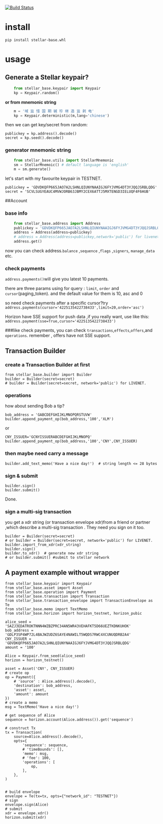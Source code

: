 
[![Build Status](https://travis-ci.org/StellarCN/py-stellar-base.svg)](https://travis-ci.org/StellarCN/py-stellar-base)

# install
    pip install stellar-base.whl


# usage

## Generate a Stellar keypair?
```python
    from stellar_base.keypair import Keypair
    kp = Keypair.random()
```    
**or from mnemonic string** 
```python
    m = '域 监 惜 国 期 碱 珍 继 造 监 剥 电'
    kp = Keypair.deterministic(m,lang='chinese')
```    
then we can get key/secret from random:
 
    publickey = kp.address().decode()
    secret = kp.seed().decode()

### generator mnemonic string 
```python
    from stellar_base.utils import StellarMnemonic
    sm = StellarMnemoic() # default language is 'english'
    m = sm.generate()
```


let's start with my favourite keypair in TESTNET. 

    publickey = 'GDVDKQFP665JAO7A2LSHNLQIUNYNAAIGJ6FYJVMG4DT3YJQQJSRBLQDG'
    secret = 'SCVLSUGYEAUC4MVWJORB63JBMY2CEX6ATTJ5MXTENGD3IELUQF4F6HUB'
    
    
    
    
##Account

### base info
```python
    from stellar_base.address import Address
    publickey = 'GDVDKQFP665JAO7A2LSHNLQIUNYNAAIGJ6FYJVMG4DT3YJQQJSRBLQDG'
    address = Address(address=publickey) 
    # address = Address(address=publickey,network='public') for livenet.
    address.get()
```
now you can check address.`balance` ,`sequence` ,`flags` ,`signers`, `manage_data` etc.

### check payments
`address.payments()`will give you latest 10 payments.

there are three params using for query : `limit`, `order` and `cursor`(paging_token). and the default value for them is 10, asc and 0  

so need check payments after a specific cursor?try `address.payments(cursor='4225135422738433',limit=20,order='asc')`

Horizon have SSE support for push data ,if you really want, use like this: `address.payment(sse=True,cursor='4225135422738433')`

###like check payments, you can check `transactions`,`effects`,`offers`,and `operations`.
remember , offers have not SSE support.

    
## Transaction Builder

### create a Transaction Builder at first

    from stellar_base.builder import Builder
    builder = Builder(secret=secret) 
    # builder = Builder(secret=secret, network='public') for LIVENET.
    
### operations
how about sending Bob a tip?

    bob_address = 'GABCDEFGHIJKLMNOPQRSTUVW'
    builder.append_payment_op(bob_address,'100','XLM')
or

    CNY_ISSUER='GCNYISSUERABCDEFGHIJKLMNOPQ'
    builder.append_payment_op(bob_address,'100','CNY',CNY_ISSUER)
    
### then maybe need carry a message

    builder.add_text_memo('Have a nice day!')  # string length <= 28 bytes
    
### sign & submit
    
    builder.sign()
    builder.submit()

Done.

### sign a multi-sig transaction 

  you get a xdr string (or transaction envelope xdr)from a friend or partner ,which describe a multi-sig transaction . 
  They need you sign on it too. 

    builder = Builder(secret=secret) 
    # or builder = Builder(secret=secret, network='public') for LIVENET.
    builder.import_from_xdr(xdr_string)
    builder.sign()
    builder.to_xdr()  # generate new xdr string 
    # or builder.submit() #submit to stellar network



## A payment example without wrapper

    
    from stellar_base.keypair import Keypair
    from stellar_base.asset import Asset
    from stellar_base.operation import Payment
    from stellar_base.transaction import Transaction
    from stellar_base.transaction_envelope import TransactionEnvelope as Te
    from stellar_base.memo import TextMemo
    from stellar_base.horizon import horizon_testnet, horizon_pubic
    
    alice_seed = 'SAZJ3EDATROKTNNN4WZBZPRC34AN5WR43VEHAFKT5D66UEZTKDNKUHOK'
    bob_address = 'GDLP3SP4WP72L4BAJWZUDZ6SAYE4NAWILT5WQDS7RWC4XCUNUQDRB2A4'
    CNY_ISSUER = 'GDVDKQFP665JAO7A2LSHNLQIUNYNAAIGJ6FYJVMG4DT3YJQQJSRBLQDG'
    amount = '100'
    
    Alice = Keypair.from_seed(alice_seed)
    horizon = horizon_testnet()
    
    asset = Asset('CNY', CNY_ISSUER) 
    # create op 
    op = Payment({
        # 'source' : Alice.address().decode(),
        'destination': bob_address,
        'asset': asset,
        'amount': amount
    })
    # create a memo
    msg = TextMemo('Have a nice day!')
    
    # get sequence of Alice
    sequence = horizon.account(Alice.address()).get('sequence') 
    
    # construct Tx
    tx = Transaction(
        source=Alice.address().decode(),
        opts={
            'sequence': sequence,
            # 'timeBounds': [],
            'memo': msg,
            # 'fee': 100,
            'operations': [
                op,
            ],
        },
    )
    
    
    # build envelope
    envelope = Te(tx=tx, opts={"network_id": "TESTNET"})
    # sign 
    envelope.sign(Alice)
    # submit
    xdr = envelope.xdr()
    horizon.submit(xdr)

